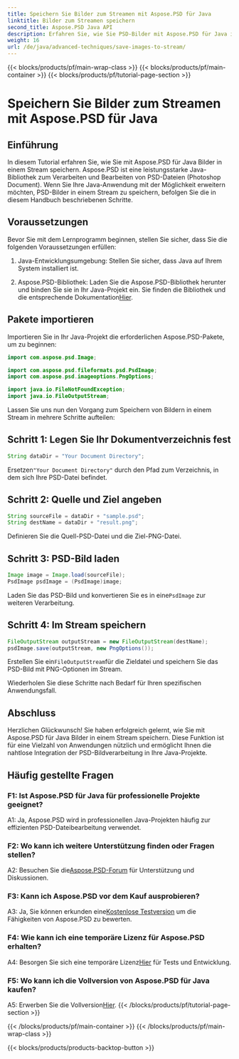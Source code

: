 ```yaml
---
title: Speichern Sie Bilder zum Streamen mit Aspose.PSD für Java
linktitle: Bilder zum Streamen speichern
second_title: Aspose.PSD Java API
description: Erfahren Sie, wie Sie PSD-Bilder mit Aspose.PSD für Java in einem Stream speichern. Folgen Sie unserer Schritt-für-Schritt-Anleitung zur effizienten Bildverarbeitung.
weight: 16
url: /de/java/advanced-techniques/save-images-to-stream/
---
```


{{< blocks/products/pf/main-wrap-class >}}
{{< blocks/products/pf/main-container >}}
{{< blocks/products/pf/tutorial-page-section >}}

# Speichern Sie Bilder zum Streamen mit Aspose.PSD für Java

## Einführung

In diesem Tutorial erfahren Sie, wie Sie mit Aspose.PSD für Java Bilder in einem Stream speichern. Aspose.PSD ist eine leistungsstarke Java-Bibliothek zum Verarbeiten und Bearbeiten von PSD-Dateien (Photoshop Document). Wenn Sie Ihre Java-Anwendung mit der Möglichkeit erweitern möchten, PSD-Bilder in einem Stream zu speichern, befolgen Sie die in diesem Handbuch beschriebenen Schritte.

## Voraussetzungen

Bevor Sie mit dem Lernprogramm beginnen, stellen Sie sicher, dass Sie die folgenden Voraussetzungen erfüllen:

1. Java-Entwicklungsumgebung: Stellen Sie sicher, dass Java auf Ihrem System installiert ist.

2.  Aspose.PSD-Bibliothek: Laden Sie die Aspose.PSD-Bibliothek herunter und binden Sie sie in Ihr Java-Projekt ein. Sie finden die Bibliothek und die entsprechende Dokumentation[Hier](https://reference.aspose.com/psd/java/).

## Pakete importieren

Importieren Sie in Ihr Java-Projekt die erforderlichen Aspose.PSD-Pakete, um zu beginnen:

```java
import com.aspose.psd.Image;

import com.aspose.psd.fileformats.psd.PsdImage;
import com.aspose.psd.imageoptions.PngOptions;

import java.io.FileNotFoundException;
import java.io.FileOutputStream;
```

Lassen Sie uns nun den Vorgang zum Speichern von Bildern in einem Stream in mehrere Schritte aufteilen:

## Schritt 1: Legen Sie Ihr Dokumentverzeichnis fest

```java
String dataDir = "Your Document Directory";
```

 Ersetzen`"Your Document Directory"` durch den Pfad zum Verzeichnis, in dem sich Ihre PSD-Datei befindet.

## Schritt 2: Quelle und Ziel angeben

```java
String sourceFile = dataDir + "sample.psd";
String destName = dataDir + "result.png";
```

Definieren Sie die Quell-PSD-Datei und die Ziel-PNG-Datei.

## Schritt 3: PSD-Bild laden

```java
Image image = Image.load(sourceFile);
PsdImage psdImage = (PsdImage)image;
```

 Laden Sie das PSD-Bild und konvertieren Sie es in eine`PsdImage` zur weiteren Verarbeitung.

## Schritt 4: Im Stream speichern

```java
FileOutputStream outputStream = new FileOutputStream(destName);
psdImage.save(outputStream, new PngOptions());
```

 Erstellen Sie ein`FileOutputStream`für die Zieldatei und speichern Sie das PSD-Bild mit PNG-Optionen im Stream.

Wiederholen Sie diese Schritte nach Bedarf für Ihren spezifischen Anwendungsfall.

## Abschluss

Herzlichen Glückwunsch! Sie haben erfolgreich gelernt, wie Sie mit Aspose.PSD für Java Bilder in einem Stream speichern. Diese Funktion ist für eine Vielzahl von Anwendungen nützlich und ermöglicht Ihnen die nahtlose Integration der PSD-Bildverarbeitung in Ihre Java-Projekte.

## Häufig gestellte Fragen

### F1: Ist Aspose.PSD für Java für professionelle Projekte geeignet?

A1: Ja, Aspose.PSD wird in professionellen Java-Projekten häufig zur effizienten PSD-Dateibearbeitung verwendet.

### F2: Wo kann ich weitere Unterstützung finden oder Fragen stellen?

 A2: Besuchen Sie die[Aspose.PSD-Forum](https://forum.aspose.com/c/psd/34) für Unterstützung und Diskussionen.

### F3: Kann ich Aspose.PSD vor dem Kauf ausprobieren?

 A3: Ja, Sie können erkunden eine[Kostenlose Testversion](https://releases.aspose.com/) um die Fähigkeiten von Aspose.PSD zu bewerten.

### F4: Wie kann ich eine temporäre Lizenz für Aspose.PSD erhalten?

 A4: Besorgen Sie sich eine temporäre Lizenz[Hier](https://purchase.aspose.com/temporary-license/) für Tests und Entwicklung.

### F5: Wo kann ich die Vollversion von Aspose.PSD für Java kaufen?

 A5: Erwerben Sie die Vollversion[Hier](https://purchase.aspose.com/buy).
{{< /blocks/products/pf/tutorial-page-section >}}

{{< /blocks/products/pf/main-container >}}
{{< /blocks/products/pf/main-wrap-class >}}

{{< blocks/products/products-backtop-button >}}
